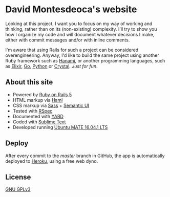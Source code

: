 # David Montesdeoca's website

Looking at this project, I want you to focus on my way of working and thinking, rather than on its (non-existing) complexity. I'll try to show you how I organize my code and will document whatever decisions I make, either with commit messages and/or with inline comments.

I'm aware that using Rails for such a project can be considered overengineering. Anyway, I'd like to build the same project using another Ruby framework such as [Hanami](http://hanamirb.org/), or another programming languages, such as [Elixir](http://elixir-lang.org/), [Go](https://golang.org/), [Python](https://www.python.org/) or [Crystal](https://crystal-lang.org/). *Just for fun*.

## About this site

* Powered by [Ruby on Rails 5](http://rubyonrails.org/)
* HTML markup via [Haml](http://haml.info/)
* CSS markup via [Sass](http://sass-lang.com/) + [Semantic UI](http://semantic-ui.com/)
* Tested with [RSpec](http://rspec.info/)
* Documented with [YARD](http://yardoc.org/)
* Coded with [Sublime Text](https://www.sublimetext.com/)
* Developed running [Ubuntu MATE 16.04.1 LTS](https://ubuntu-mate.org/)

## Deploy

After every commit to the *master* branch in GitHub, the app is automatically deployed to [Heroku](https://www.heroku.com/), using a free web dyno.

## License

[GNU GPLv3](http://choosealicense.com/licenses/gpl-3.0/)
